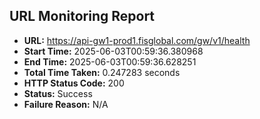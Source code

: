 ## URL Monitoring Report

- **URL:** https://api-gw1-prod1.fisglobal.com/gw/v1/health
- **Start Time:** 2025-06-03T00:59:36.380968
- **End Time:** 2025-06-03T00:59:36.628251
- **Total Time Taken:** 0.247283 seconds
- **HTTP Status Code:** 200
- **Status:** Success
- **Failure Reason:** N/A
